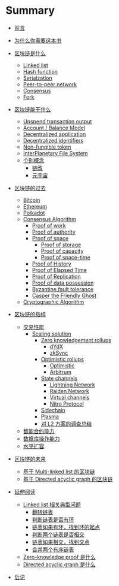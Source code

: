 # Summary

- [前言](<./README.md>)
- [为什么你需要这本书](<./为什么你需要这本书.md>)

- [区块链是什么](<./区块链是什么/README.md>)
  - [Linked list](<./区块链是什么/Linked list.md>)
  - [Hash function](<./区块链是什么/Hash function.md>)
  - [Serialzation](<./区块链是什么/Serialization.md>)
  - [Peer-to-peer network](<./区块链是什么/Peer-to-peer network.md>)
  - [Consensus](<./区块链是什么/Consensus.md>)
  - [Fork](<./区块链是什么/Fork.md>)
  
- [区块链能干什么](<./区块链能干什么/README.md>)
  - [Unspend transaction output]()
  - [Account / Balance Model]()
  - [Decentralized application]()
  - [Decentralized identifiers]()
  - [Non-fungible token]()
  - [InterPlanetary File System]()
  - [个别概念](<./区块链能干什么/个别概念/README.md>)
    - [链改](<./区块链能干什么/个别概念/链改.md>)
    - [元宇宙](<./区块链能干什么/个别概念/元宇宙.md>)
  
- [区块链的过去](<./区块链的过去/README.md>)
  - [Bitcoin](<./区块链的过去/Bitcoin.md>)
  - [Ethereum](<./区块链的过去/Ethereum.md>)
  - [Polkadot](<./区块链的过去/Polkadot.md>)
  - [Consensus Algorithm]()
    - [Proof of work]()
    - [Proof of authority]()
    - [Proof of space]()
      - [Proof of storage]()
      - [Proof of capacity]()
      - [Proof of space-time]()
    - [Proof of History]()
    - [Proof of Elapsed Time]()
    - [Proof of Replication]()
    - [Proof of data possession]()
    - [Byzantine fault tolerance]()
    - [Casper the Friendly Ghost]()
  - [Cryptographic Algorithm]()

- [区块链的指标](<./区块链的指标/README.md>)
  - [交易性能]()
    - [Scaling solution]()
      - [Zero knowledgement rollups]()
        - [dYdX]()
        - [zkSync]()
      - [Optimistic rollups](<./区块链的指标/交易性能/Scaling solution/Optimistic rollups/README.md>)
        - [Optimistic](<./区块链的指标/交易性能/Scaling solution/Optimistic rollups/Optimistic.md>)
        - [Arbitrum](<./区块链的指标/交易性能/Scaling solution/Optimistic rollups/Arbitrum.md>)
      - [State channels](<./区块链的指标/交易性能/Scaling solution/State channels/README.md>)
        - [Lightning Network](<./区块链的指标/交易性能/Scaling solution/State channels/Lightning Network.md>)
        - [Raiden Network](<./区块链的指标/交易性能/Scaling solution/State channels/Raiden Network.md>)
        - [Virtual channels](<./区块链的指标/交易性能/Scaling solution/State channels/Virtual channels.md>)
        - [Nitro Protocol](<./区块链的指标/交易性能/Scaling solution/State channels/Nitro Protocol.md>)
      - [Sidechain](<./区块链的指标/交易性能/Scaling solution/Sidechain.md>)
      - [Plasma](<./区块链的指标/交易性能/Scaling solution/Plasma.md>)
      - [对 L2 方案的调查总结](<./区块链的指标/交易性能/Scaling solution/对 L2 方案的调查总结.md>)
  - [智能合约能力]()
  - [数据库操作能力]()
  - [水平扩容]()
  
- [区块链的未来](<./区块链的未来/README.md>)
  - [基于 Multi-linked list 的区块链](<./区块链的未来/基于 Multi-linked list 的区块链.md>)
  - [基于 Directed acyclic graph 的区块链]()
  
- [延伸阅读](<./延伸阅读/README.md>)
  - [Linked list 相关典型问题](<./延伸阅读/Linked list 相关典型问题/README.md>)
    - [翻转链表](<./延伸阅读/Linked list 相关典型问题/翻转链表.md>)
    - [判断链表是否有环](<./延伸阅读/Linked list 相关典型问题/判断链表是否有环.md>)
    - [链表如果有环，找到环的起点](<./延伸阅读/Linked list 相关典型问题/链表如果有环，找到环的起点.md>)
    - [判断两个链表是否相交](<./延伸阅读/Linked list 相关典型问题/判断两个链表是否相交.md>)
    - [链表如果相交，找到交点](<./延伸阅读/Linked list 相关典型问题/链表如果相交，找到交点.md>)
    - [合并两个有序链表](<./延伸阅读/Linked list 相关典型问题/合并两个有序链表.md>)
  - [Zero-knowledge proof 是什么](<./延伸阅读/Zero-knowledge proof 是什么/README.md>)
  - [Directed acyclic graph 是什么]()


- [后记](<./后记.md>)

